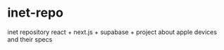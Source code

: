 # inet-repo
 inet repository
 react + next.js + supabase + project
 about apple devices and their specs

